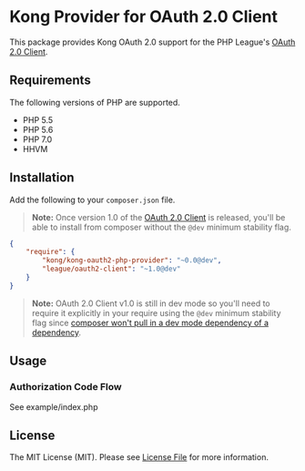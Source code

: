 # Kong Provider for OAuth 2.0 Client

This package provides Kong OAuth 2.0 support for the PHP League's [OAuth 2.0 Client](https://github.com/thephpleague/oauth2-client).

## Requirements

The following versions of PHP are supported.

* PHP 5.5
* PHP 5.6
* PHP 7.0
* HHVM

## Installation

Add the following to your `composer.json` file.

> **Note:** Once version 1.0 of the [OAuth 2.0 Client](https://github.com/thephpleague/oauth2-client) is released, you'll be able to install from composer without the `@dev` minimum stability flag.

```json
{
    "require": {
        "kong/kong-oauth2-php-provider": "~0.0@dev",
        "league/oauth2-client": "~1.0@dev"
    }
}
```

> **Note:** OAuth 2.0 Client v1.0 is still in dev mode so you'll need to require it explicitly in your require using the `@dev` minimum stability flag since [composer won't pull in a dev mode dependency of a dependency](https://getcomposer.org/doc/faqs/why-can%27t-composer-load-repositories-recursively.md).


## Usage

### Authorization Code Flow

See example/index.php

## License

The MIT License (MIT). Please see [License File](https://github.com/thephpleague/oauth2-facebook/blob/master/LICENSE) for more information.